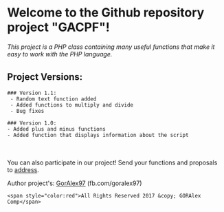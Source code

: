 # Welcome to the Github repository project "GACPF"!
###### This project is a PHP class containing many useful functions that make it easy to work with the PHP language.

## Project Versions:
```
### Version 1.1:
 - Random text function added
 - Added functions to multiply and divide
 - Bug fixes

### Version 1.0:
- Added plus and minus functions
- Added function that displays information about the script
```

<br><br>
You can also participate in our project!
Send your functions and proposals to [address](mailto:5267720@gmail.com).

Author project's: [GorAlex97](http://fb.com/goralex97) (fb.com/goralex97)


```
<span style="color:red">All Rights Reserved 2017 &copy; GORAlex Comp</span>
```
